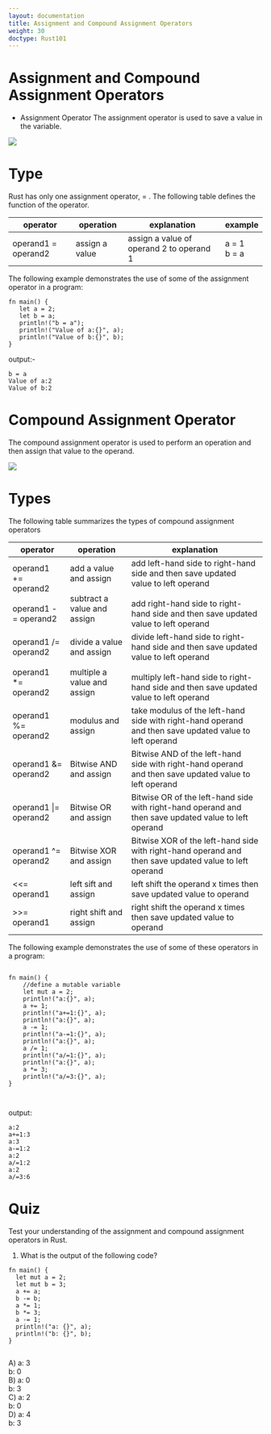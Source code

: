 ```yaml
---
layout: documentation
title: Assignment and Compound Assignment Operators
weight: 30
doctype: Rust101
---
```


# Assignment and Compound Assignment Operators

- Assignment Operator 
The assignment operator is used to save a value in the variable.

![](https://raw.githubusercontent.com/sangam14/RustLabs/master/img/assignment-op.png)

# Type 
Rust has only one assignment operator, = . The following table defines the function of the operator.

| operator 	| operation  	| explanation 	| example 	|
|-	|-	|-	|-	|
| operand1 = operand2 	| assign a value  	| assign a value of operand 2  to operand 1 	| a = 1<br>b = a 	|


The following example demonstrates the use of some of the assignment operator in a program:
```
fn main() {
   let a = 2;
   let b = a;
   println!("b = a");
   println!("Value of a:{}", a);
   println!("Value of b:{}", b);
}

```
output:-

```
b = a
Value of a:2
Value of b:2

```
# Compound Assignment Operator 

The compound assignment operator is used to perform an operation and then assign that value to the operand.

![](https://raw.githubusercontent.com/sangam14/RustLabs/master/img/Compound-op.png)

# Types 

The following table summarizes the types of compound assignment operators

| operator 	| operation  	| explanation 	|
|-	|-	|-	|
| operand1 += operand2<br><br>operand1 -= operand2 	| add a value and assign<br><br>subtract a value and assign 	| add left-hand side to right-hand side and then save updated value to left operand<br><br>add right-hand side to right-hand side and then save updated value to left operand   	|
| operand1 /= operand2<br><br>operand1 *= operand2  	| divide a value and assign<br><br>multiple a value and assign 	| divide left-hand side to right-hand side and then save updated value to left operand<br><br>multiply left-hand side to right-hand side and then save updated value to left operand 	|
| operand1 %= operand2 	| modulus and assign 	| take modulus of the left-hand side with right-hand operand and then save updated value to left operand 	|
| operand1 &= operand2 	| Bitwise AND and assign 	| Bitwise AND  of the left-hand side with right-hand operand and then save updated value to left operand 	|
| operand1 \|= operand2 	| Bitwise OR and assign  	| Bitwise OR  of the left-hand side with right-hand operand and then save updated value to left operand 	|
| operand1 ^= operand2 	| Bitwise XOR and assign  	| Bitwise XOR  of the left-hand side with right-hand operand and then save updated value to left operand 	|
| <<= operand1  	| left sift and assign  	| left shift the operand x times then save updated value to operand  	|
| >>= operand1 	| right shift and assign 	| right shift the operand x times then save updated value to operand 	|


The following example demonstrates the use of some of these operators in a program:

```

fn main() {
    //define a mutable variable
    let mut a = 2;
    println!("a:{}", a);
    a += 1;
    println!("a+=1:{}", a);
    println!("a:{}", a);
    a -= 1;
    println!("a-=1:{}", a);
    println!("a:{}", a);
    a /= 1;
    println!("a/=1:{}", a);
    println!("a:{}", a);
    a *= 3;
    println!("a/=3:{}", a);
}



```
output:

```
a:2
a+=1:3
a:3
a-=1:2
a:2
a/=1:2
a:2
a/=3:6

```

# Quiz 

Test your understanding of the assignment and compound assignment operators in Rust.

1. What is the output of the following code?

```
fn main() {
  let mut a = 2;
  let mut b = 3;
  a += a;
  b -= b;
  a *= 1;
  b *= 3;
  a -= 1;
  println!("a: {}", a);
  println!("b: {}", b); 
}


```
A) a: 3 <br> 
   b: 0 <br> 
B) a: 0 <br> 
   b: 3 <br> 
C) a: 2 <br> 
   b: 0 <br> 
D) a: 4 <br> 
   b: 3 <br> 


